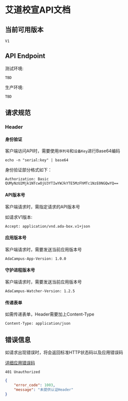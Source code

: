 # 艾道校宣API文档

## 当前可用版本
```
V1
```

## API Endpoint
测试环境:
```
TBD
```
生产环境:
```
TBD
```

## 请求规范
### Header
#### 身份验证

客户端访问API时，需要使用```序列号```和```设备Key```进行Base64编码

```
echo -n "serial:key" | base64
```
身份验证部分格式如下：
```
Authorization: Basic QUMyNzU2Mjk1NTcwOjU3YTIwYWJkYTE5MzFhMTc1NzE0NGQwYQ==
```

#### API版本号

客户端请求时，需指定请求的API版本号

如请求V1版本:

```
Accept: application/vnd.ada-box.v1+json
```

#### 应用版本号

客户端请求时，需要发送当前应用版本号

```
AdaCampus-App-Version: 1.0.0
```

#### 守护进程版本号

客户端请求时，需要发送当前应用版本号

```
AdaCampus-Watcher-Version: 1.2.5
```

#### 传递表单

如需传递表单，Header需要加上Content-Type

```
Content-Type: application/json
```

## 错误信息

如请求出现错误时，将会返回标准HTTP状态码以及应用错误码

[详细应用错误码](errorcode.md)

```
401 Unauthorized
```

```json
{
    "error_code": 1003,
    "message": "未提供认证Header"
}
```

